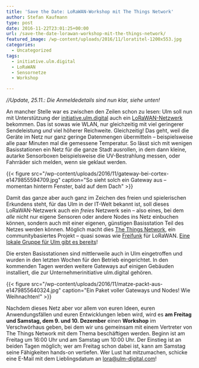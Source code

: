 ```yaml
---
title: 'Save the Date: LoRaWAN-Workshop mit The Things Network'
author: Stefan Kaufmann
type: post
date: 2016-11-22T23:01:25+00:00
url: /save-the-date-lorawan-workshop-mit-the-things-network/
featured_image: /wp-content/uploads/2016/11/loratitel-1200x553.jpg
categories:
  - Uncategorized
tags:
  - initiative.ulm.digital
  - LoRaWAN
  - Sensornetze
  - Workshop

---
```

_//Update, 25.11.: Die Anmeldedetails sind nun klar, siehe unten!_

An mancher Stelle war es zwischen den Zeilen schon zu lesen: Ulm soll nun mit Unterstützung der [initiative.ulm.digital][1] auch ein [LoRaWAN-Netzwerk][2] bekommen. Das ist sowas wie WLAN, nur gleichzeitig mit viel geringerer Sendeleistung _und_ viel höherer Reichweite. Gleichzeitig! Das geht, weil die Geräte im Netz nur ganz geringe Datenmengen übermitteln – beispielsweise alle paar Minuten mal die gemessene Temperatur. So lässt sich mit wenigen Basisstationen ein Netz für die ganze Stadt ausrollen, in dem dann kleine, autarke Sensorboxen beispielsweise die UV-Bestrahlung messen, oder Fahrräder sich melden, wenn sie geklaut werden.

{{< figure src="/wp-content/uploads/2016/11/gateway-bei-cortex-e1479855594709.jpg" caption="So sieht solch ein Gateway aus – momentan hinterm Fenster, bald auf dem Dach" >}}

Damit das ganze aber auch ganz im Zeichen des freien und spielerischen Erkundens steht, für das Ulm in der IT-Welt bekannt ist, soll dieses LoRaWAN-Netzwerk auch ein _freies_ Netzwerk sein – also eines, bei dem _alle_ nicht nur eigene Sensoren oder andere Nodes ins Netz einbuchen können, sondern auch mit einer eigenen, günstigen Basisstation Teil des Netzes werden können. Möglich macht dies [The Things Network][4], ein communitybasiertes Projekt – quasi sowas wie [Freifunk][5] für LoRaWAN. [Eine lokale Gruppe für Ulm gibt es bereits][6]!

Die ersten Basisstationen sind mittlerweile auch in Ulm eingetroffen und wurden in den letzten Wochen für den Betrieb eingerichtet. In den kommenden Tagen werden weitere Gateways auf einigen Gebäuden installiert, die zur Unternehmerinitiative ulm.digital gehören.

{{< figure src="/wp-content/uploads/2016/11/matze-packt-aus-e1479855640324.jpg" caption="Ein Paket voller Gateways und Nodes! Wie Weihnachten!" >}}

Nachdem dieses Netz aber vor allem von euren Ideen, euren Anwendungsfällen und euren Entwicklungen leben wird, wird es **am Freitag und Samstag, dem 9. und 10. Dezember** einen **Workshop** im Verschwörhaus geben, bei dem wir uns gemeinsam mit einem Vertreter von The Things Network mit dem Thema beschäftigen werden. Beginn ist am Freitag um 16:00 Uhr und am Samstag um 10:00 Uhr. Der Einstieg ist an beiden Tagen möglich; wer am Freitag schon dabei ist, kann am Samstag seine Fähigkeiten hands-on vertiefen. Wer Lust hat mitzumachen, schicke eine E-Mail mit dem Lieblingsdatum an lora@ulm-digital.com!

 [1]: http://ulm-digital.com/
 [2]: https://de.wikipedia.org/wiki/Long_Range_Wide_Area_Network
 [3]: /wp-content/uploads/2016/11/gateway-bei-cortex-e1479855594709.jpg
 [4]: https://www.thethingsnetwork.org/
 [5]: https://freifunk.net
 [6]: https://www.thethingsnetwork.org/community/ulm/
 [7]: /wp-content/uploads/2016/11/matze-packt-aus-e1479855640324.jpg